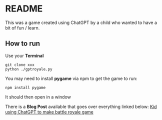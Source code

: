 # README

This was a game created using ChatGPT by a child who wanted to have a bit of fun / learn.

## How to run

Use your **Terminal**

```
git clone xxx
python ./gptroyale.py
```

You may need to install **pygame** via npm to get the game to run:

```
npm install pygame
```

It should then open in a window

There is a **Blog Post** available that goes over everything linked below:
[Kid using ChatGPT to make battle royale game](https://jamieede.com/posts/kid-using-chatgpt-to-make-basic-games/)